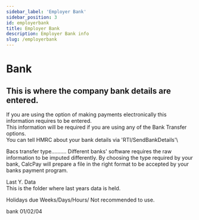 ```yaml
---
sidebar_label: 'Employer Bank'
sidebar_position: 3
id: employerbank
title: Employer Bank
description: Employer Bank info
slug: /employerbank
---
```


# Bank

## This is where the company bank details are entered.
If you are using the option of making payments electronically  this information requires to be entered.\
This information will be required if you are using any of the Bank Transfer options.\
You can tell HMRC about your bank details via 'RTI/SendBankDetails'\

Bacs transfer type..........
Different banks' software requires the raw information to be imputed differently.
By choosing the type required by your bank, CalcPay will prepare a file in the right format to be accepted by your banks payment program.


Last Y. Data\
This is the folder where last years data is held.

Holidays due Weeks/Days/Hours/
Not recommended to use.




bank 01/02/04